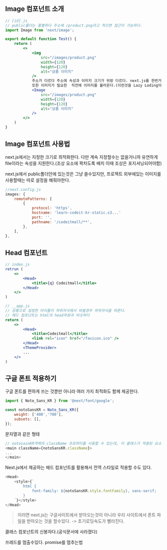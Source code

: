 ## Image 컴포넌트 소개
```jsx
// [id].js
// public폴더는 틀별하다 주소에 /product.png라고 적으면 접근이 가능하다.
import Image from 'next/image';

export default function Test() {
	return (
		<>
			<img
				src="/images/product.png"
				width={120}	
				height={120}
				alt="상품 이미지"
			/>
			주소가 다르다 주소에 속성과 이미지 크기가 위랑 다르다. next.js를 한번거쳐서 최적화된 크기의 이미지를 가져온다.
			또한 이미지가 필요한  직전에 이미지를 불러온다.(이런것을 Lazy Loding이라고한다.)
			<Image
				src="/images/product.png"
				width={120}
				height={120}
				alt="상품 이미지"
			/>
		</>	
	)
}
```
## Image 컴포넌트 사용법
next.js에서는 지정한 크기로 최적화한다. 다만 계속 지정할수는 없을거니까 유연하게 file이라는 속성을 지원한다.(조상 요소에 꽉차도록 배치 이때 조상은 포지셔닝되어야함)

next.js에서 public폴더안에 있는것은 그냥 쓸수있지만, 프로젝트 외부에있는 이미지를 사용할때는 따로 설정을 해줘야한다.
```js
//next.config.js
images: {
	remotePatterns: [
		{
			protocol: 'https',
			hostname: 'learn-codeit-kr-static.s3...'	
			port: '',
			pathname: '/codeitmall/**',
		},	
	],
},
```

## Head 컴포넌트
```jsx
// index.js
retrun (
	<>
		<Head>
			<title>{q} Codeitmall</title>
		</Head>	
	</>	
)

// __app.js
// 공통으로 설정한 타이틀이 하위자식에서 바뀔경우 하위자식을 따른다.
// 헤드 컴포넌트는 html의 head부분과 비슷하다
return (
	<>
		<Head>
			<title>Codeitmall</title>
			<link rel="icon" href="/favicon.ico" />
		</Head>	
		<ThemeProvider>
		...
	</>
)
```

## 구글 폰트 적용하기
구글 폰트를 편하게 쓰는 것뿐만 아니라 여러 가지  최적화도 함께 제공한다.
```js
import { Noto_Sans_KR } from '@next/font/google';

const notoSansKR = Noto_Sans_KR({
	weight: ['400','700'],
	subsets: [],
});
```
문자열과 같은 형태
```js
// notosasnKR객체의 className 프로퍼티를 사용할 수 있는데, 이 클래스가 적용된 요소안에서는 폰트를 적용하게 된다.
<main className={notoSansKR.className}>
...
</main>
```
Next.js에서 제공하는 헤드 컴포넌트를 활용해서 전역 스타일로 적용할 수도 있다.
```js
<Head>
	<style>{`
		html {
			font-family: ${notoSansKR.style.fontFamily}, sans-serif;	
		}
	`}</style>
</Head>
```
> 이러면 next.js는 구글사이트에서 받아오는것이 아니라 우리 사이트에서 폰트 파일을 받아오는 것을 할수있다. -> 초기로딩속도가 빨라진다.

클래스 컴포넌트의 신봉자다.(공식문서에 사라졌다)

쓰레드를 멈출수있다.
promise를 멈추는법
